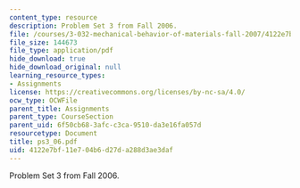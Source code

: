 ```yaml
---
content_type: resource
description: Problem Set 3 from Fall 2006.
file: /courses/3-032-mechanical-behavior-of-materials-fall-2007/4122e7bf11e704b6d27da288d3ae3daf_ps3_06.pdf
file_size: 144673
file_type: application/pdf
hide_download: true
hide_download_original: null
learning_resource_types:
- Assignments
license: https://creativecommons.org/licenses/by-nc-sa/4.0/
ocw_type: OCWFile
parent_title: Assignments
parent_type: CourseSection
parent_uid: 6f50cb68-3afc-c3ca-9510-da3e16fa057d
resourcetype: Document
title: ps3_06.pdf
uid: 4122e7bf-11e7-04b6-d27d-a288d3ae3daf
---
```

Problem Set 3 from Fall 2006.